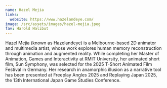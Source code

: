 ```yaml
---
name: Hazel Mejia
links:
  website: https://www.hazelandeye.com/
image: /src/assets/images/hazel-mejia.jpeg
fav: Harold Halibut
---
```

Hazel Mejia (known as Hazelandeye) is a Melbourne-based 2D animator and multimedia artist, whose work explores human memory reconstruction through animation and augmented reality. While completing her Master of Animation, Games and Interactivity at RMIT University, her animated short film, Sun Symphony, was selected for the 2025 T-Short Animated Film Festival in Germany. Her research in anamorphic illusion as a narrative tool has been presented at Freeplay Angles 2025 and Replaying Japan 2025, the 13th International Japan Game Studies Conference.